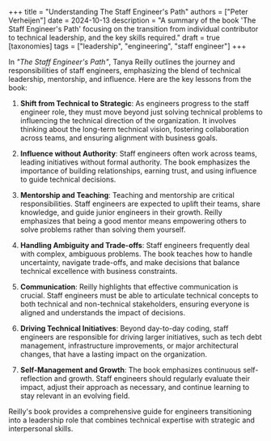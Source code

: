 +++
title = "Understanding The Staff Engineer's Path"
authors = ["Peter Verheijen"]
date = 2024-10-13
description = "A summary of the book 'The Staff Engineer's Path' focusing on the transition from individual contributor to technical leadership, and the key skills required."
draft = true
[taxonomies]
tags = ["leadership", "engineering", "staff engineer"]
+++

In *"The Staff Engineer's Path"*, Tanya Reilly outlines the journey and responsibilities of staff engineers, emphasizing the blend of technical leadership, mentorship, and influence. Here are the key lessons from the book:

1. **Shift from Technical to Strategic**: As engineers progress to the staff engineer role, they must move beyond just solving technical problems to influencing the technical direction of the organization. It involves thinking about the long-term technical vision, fostering collaboration across teams, and ensuring alignment with business goals.

2. **Influence without Authority**: Staff engineers often work across teams, leading initiatives without formal authority. The book emphasizes the importance of building relationships, earning trust, and using influence to guide technical decisions.

3. **Mentorship and Teaching**: Teaching and mentorship are critical responsibilities. Staff engineers are expected to uplift their teams, share knowledge, and guide junior engineers in their growth. Reilly emphasizes that being a good mentor means empowering others to solve problems rather than solving them yourself.

4. **Handling Ambiguity and Trade-offs**: Staff engineers frequently deal with complex, ambiguous problems. The book teaches how to handle uncertainty, navigate trade-offs, and make decisions that balance technical excellence with business constraints.

5. **Communication**: Reilly highlights that effective communication is crucial. Staff engineers must be able to articulate technical concepts to both technical and non-technical stakeholders, ensuring everyone is aligned and understands the impact of decisions.

6. **Driving Technical Initiatives**: Beyond day-to-day coding, staff engineers are responsible for driving larger initiatives, such as tech debt management, infrastructure improvements, or major architectural changes, that have a lasting impact on the organization.

7. **Self-Management and Growth**: The book emphasizes continuous self-reflection and growth. Staff engineers should regularly evaluate their impact, adjust their approach as necessary, and continue learning to stay relevant in an evolving field.

Reilly's book provides a comprehensive guide for engineers transitioning into a leadership role that combines technical expertise with strategic and interpersonal skills.
